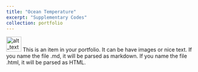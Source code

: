 ```yaml
---
title: "Ocean Temperature"
excerpt: "Supplementary Codes"
collection: portfolio
---
```

[<img alt="alt_text" width="40px" src="images/500x300.png" />](https://www.google.com/)
This is an item in your portfolio. It can be have images or nice text. If you name the file .md, it will be parsed as markdown. If you name the file .html, it will be parsed as HTML. 
